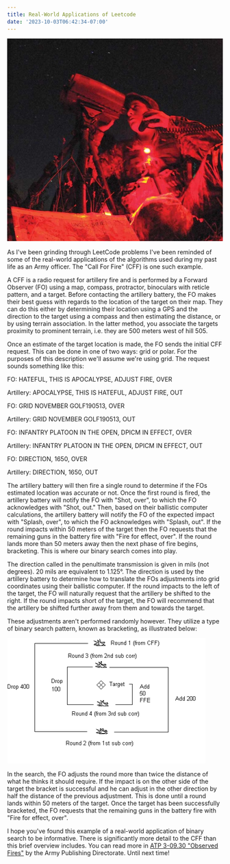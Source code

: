 ```yaml
---
title: Real-World Applications of Leetcode
date: '2023-10-03T06:42:34-07:00'
---
```

![Call For Fire](/assets/images/cff.jpg)

As I've been grinding through LeetCode problems I've been reminded of some of the real-world applications of the algorithms used during my past life as an Army officer.  The "Call For Fire" (CFF) is one such example.  

A CFF is a radio request for artillery fire and is performed by a Forward Observer (FO) using a map, compass, protractor, binoculars with reticle pattern, and a target.  Before contacting the artillery battery, the FO makes their best guess with regards to the location of the target on their map.  They can do this either by determining their location using a GPS and the direction to the target using a compass and then estimating the distance, or by using terrain association.  In the latter method,  you associate the targets proximity to prominent terrain, i.e. they are 500 meters west of hill 505. 

Once an estimate of the target location is made, the FO sends the initial CFF request.  This can be done in one of two ways: grid or polar.  For the purposes of this description we'll assume we're using grid.  The request sounds something like this:

FO: HATEFUL, THIS IS APOCALYPSE, ADJUST FIRE, OVER

Artillery:  APOCALYPSE, THIS IS HATEFUL, ADJUST FIRE, OUT

FO: GRID NOVEMBER GOLF190513, OVER

Artillery: GRID NOVEMBER GOLF190513, OUT

FO: INFANTRY PLATOON IN THE OPEN, DPICM IN EFFECT, OVER

Artillery: INFANTRY PLATOON IN THE OPEN, DPICM IN EFFECT, OUT

FO: DIRECTION, 1650, OVER

Artillery: DIRECTION, 1650, OUT

The artillery battery will then fire a single round to determine if the FOs estimated location was accurate or not. Once the first round is fired, the artillery battery will notify the FO with "Shot, over", to which the FO acknowledges with "Shot, out." Then, based on their ballistic computer calculations, the artillery battery will notify the FO of the expected impact with "Splash, over", to which the FO acknowledges with "Splash, out".  If the round impacts within 50 meters of the target then the FO requests that the remaining guns in the battery fire with "Fire for effect, over".  If the round lands more than 50 meters away then the next phase of fire begins, bracketing.  This is where our binary search comes into play.

The direction called in  the penultimate transmission is given in mils (not degrees). 20 mils are equivalent to 1.125°.  The direction is used by the artillery battery to determine how to translate the FOs adjustments into grid coordinates using their ballistic computer.  If the round impacts to the left of the target, the FO will naturally request that the artillery be shifted to the right.  If the round impacts short of the target, the FO will recommend that the artillery be shifted further away from them and towards the target.

These adjustments aren't performed randomly however.  They utilize a type of binary search pattern, known as bracketing, as illustrated below:

![Bracketing](/assets/images/bracketing.png)

In the search, the FO adjusts the round more than twice the distance of what he thinks it should require.  If the impact is on the other side of the target the bracket is successful and he can adjust in the other direction by half the distance of the previous adjustment.  This is done until a round lands within 50 meters of the target. Once the target has been successfully bracketed, the FO requests that the remaining guns in the battery fire with "Fire for effect, over".

I hope you've found this example of a real-world application of binary search to be informative.  There is significantly more detail to the CFF than this brief overview includes.  You can read more in [ATP 3-09.30 "Observed Fires"](chrome-extension://efaidnbmnnnibpcajpcglclefindmkaj/https://armypubs.army.mil/epubs/DR_pubs/DR_a/pdf/web/ARN5011_ATP%203-09x30%20FINAL%20WEB.pdf) by the Army Publishing Directorate.  Until next time!
